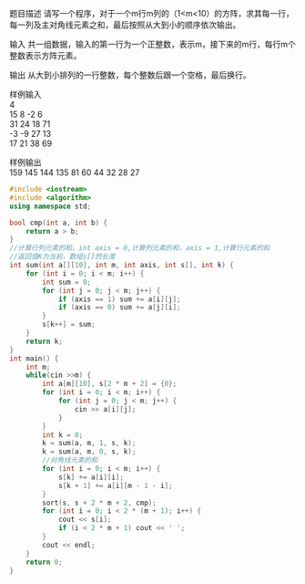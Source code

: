 题目描述
请写一个程序，对于一个m行m列的（1<m<10）的方阵，求其每一行，每一列及主对角线元素之和，最后按照从大到小的顺序依次输出。

输入
共一组数据，输入的第一行为一个正整数，表示m，接下来的m行，每行m个整数表示方阵元素。

输出
从大到小排列的一行整数，每个整数后跟一个空格，最后换行。

样例输入
<br>4
<br>15 8 -2 6
<br>31 24 18 71
<br>-3 -9 27 13
<br>17 21 38 69

样例输出
<br>159 145 144 135 81 60 44 32 28 27

```C++
#include <iostream>
#include <algorithm>
using namespace std;

bool cmp(int a, int b) {
    return a > b;
}
//计算行列元素的和，int axis = 0,计算列元素的和，axis = 1,计算行元素的和
//返回值K为当前，数组s[]的长度
int sum(int a[][10], int m, int axis, int s[], int k) {
    for (int i = 0; i < m; i++) {
        int sum = 0;
        for (int j = 0; j < m; j++) {
            if (axis == 1) sum += a[i][j];
            if (axis == 0) sum += a[j][i];
        }
        s[k++] = sum;
    }
    return k;
}
int main() {
    int m;
    while(cin >>m) {
        int a[m][10], s[2 * m + 2] = {0};
        for (int i = 0; i < m; i++) {
            for (int j = 0; j < m; j++) {
                cin >> a[i][j];
            }
        }
        int k = 0;
        k = sum(a, m, 1, s, k);
        k = sum(a, m, 0, s, k);
        //对角线元素的和
        for (int i = 0; i < m; i++) {
            s[k] += a[i][i];
            s[k + 1] += a[i][m - 1 - i];
        }
        sort(s, s + 2 * m + 2, cmp);
        for (int i = 0; i < 2 * (m + 1); i++) {
            cout << s[i];
            if (i < 2 * m + 1) cout << ' ';
        }
        cout << endl;
    }
    return 0;
}
```